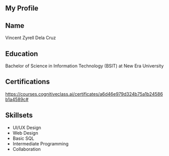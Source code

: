 ## My Profile
## Name
Vincent Zyrell Dela Cruz
## Education
Bachelor of Science in Information Technology (BSIT) at New Era University
## Certifications
https://courses.cognitiveclass.ai/certificates/a6d46e979d324b75a1b24586b1a4589c#
## Skillsets
<ul>
  <li>UI/UX Design</li>
  <li>Web Design</li>
  <li>Basic SQL</li>
  <li>Intermediate Programming</li>
  <li>Collaboration</li>
</ul>

<!--
**VincentZyrellDelaCruz/VincentZyrellDelaCruz** is a ✨ _special_ ✨ repository because its `README.md` (this file) appears on your GitHub profile.

Here are some ideas to get you started:

- 🔭 I’m currently working on ...
- 🌱 I’m currently learning ...
- 👯 I’m looking to collaborate on ...
- 🤔 I’m looking for help with ...
- 💬 Ask me about ...
- 📫 How to reach me: ...
- 😄 Pronouns: ...
- ⚡ Fun fact: ...
-->
